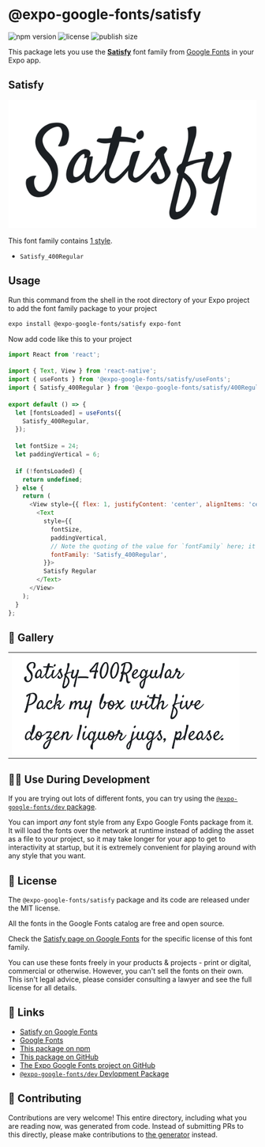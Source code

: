 # @expo-google-fonts/satisfy

![npm version](https://flat.badgen.net/npm/v/@expo-google-fonts/satisfy)
![license](https://flat.badgen.net/github/license/expo/google-fonts)
![publish size](https://flat.badgen.net/packagephobia/install/@expo-google-fonts/satisfy)

This package lets you use the [**Satisfy**](https://fonts.google.com/specimen/Satisfy) font family from [Google Fonts](https://fonts.google.com/) in your Expo app.

## Satisfy

![Satisfy](./font-family.png)

This font family contains [1 style](#-gallery).

- `Satisfy_400Regular`

## Usage

Run this command from the shell in the root directory of your Expo project to add the font family package to your project
```sh
expo install @expo-google-fonts/satisfy expo-font
```

Now add code like this to your project
```js
import React from 'react';

import { Text, View } from 'react-native';
import { useFonts } from '@expo-google-fonts/satisfy/useFonts';
import { Satisfy_400Regular } from '@expo-google-fonts/satisfy/400Regular';

export default () => {
  let [fontsLoaded] = useFonts({
    Satisfy_400Regular,
  });

  let fontSize = 24;
  let paddingVertical = 6;

  if (!fontsLoaded) {
    return undefined;
  } else {
    return (
      <View style={{ flex: 1, justifyContent: 'center', alignItems: 'center' }}>
        <Text
          style={{
            fontSize,
            paddingVertical,
            // Note the quoting of the value for `fontFamily` here; it expects a string!
            fontFamily: 'Satisfy_400Regular',
          }}>
          Satisfy Regular
        </Text>
      </View>
    );
  }
};

```

## 🔡 Gallery


||||
|-|-|-|
|![Satisfy_400Regular](./Satisfy_400Regular.ttf.png)||||


## 👩‍💻 Use During Development

If you are trying out lots of different fonts, you can try using the [`@expo-google-fonts/dev` package](https://github.com/expo/google-fonts/tree/master/font-packages/dev#readme).

You can import *any* font style from any Expo Google Fonts package from it. It will load the fonts
over the network at runtime instead of adding the asset as a file to your project, so it may take longer
for your app to get to interactivity at startup, but it is extremely convenient
for playing around with any style that you want.

## 📖 License

The `@expo-google-fonts/satisfy` package and its code are released under the MIT license.

All the fonts in the Google Fonts catalog are free and open source.

Check the [Satisfy page on Google Fonts](https://fonts.google.com/specimen/Satisfy) for the specific license of this font family.

You can use these fonts freely in your products & projects - print or digital, commercial or otherwise. However, you can't sell the fonts on their own. This isn't legal advice, please consider consulting a lawyer and see the full license for all details.

## 🔗 Links

- [Satisfy on Google Fonts](https://fonts.google.com/specimen/Satisfy)
- [Google Fonts](https://fonts.google.com/)
- [This package on npm](https://www.npmjs.com/package/@expo-google-fonts/satisfy)
- [This package on GitHub](https://github.com/expo/google-fonts/tree/master/font-packages/satisfy)
- [The Expo Google Fonts project on GitHub](https://github.com/expo/google-fonts)
- [`@expo-google-fonts/dev` Devlopment Package](https://github.com/expo/google-fonts/tree/master/font-packages/dev)

## 🤝 Contributing

Contributions are very welcome! This entire directory, including what you are reading now, was generated from code. Instead of submitting PRs to this directly, please make contributions to [the generator](https://github.com/expo/google-fonts/tree/master/packages/generator) instead.
